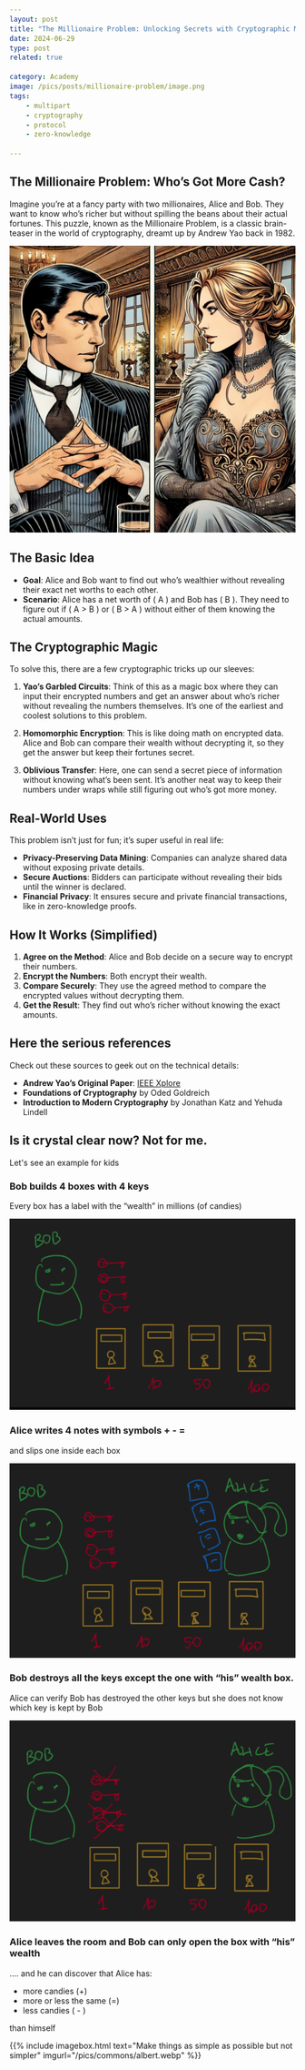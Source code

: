 ```yaml
---
layout: post
title: "The Millionaire Problem: Unlocking Secrets with Cryptographic Magic"
date: 2024-06-29 
type: post
related: true

category: Academy
image: /pics/posts/millionaire-problem/image.png
tags: 
    - multipart
    - cryptography
    - protocol
    - zero-knowledge

---
```


## The Millionaire Problem: Who’s Got More Cash?

Imagine you’re at a fancy party with two millionaires, Alice and Bob. They want to know who’s richer but without spilling the beans about their actual fortunes. This puzzle, known as the Millionaire Problem, is a classic brain-teaser in the world of cryptography, dreamt up by Andrew Yao back in 1982.

![cover](/pics/posts/millionaire-problem/cover.webp)

## The Basic Idea

- **Goal**: Alice and Bob want to find out who’s wealthier without revealing their exact net worths to each other.
- **Scenario**: Alice has a net worth of \( A \) and Bob has \( B \). They need to figure out if \( A > B \) or \( B > A \) without either of them knowing the actual amounts.

## The Cryptographic Magic

To solve this, there are a few cryptographic tricks up our sleeves:

1. **Yao’s Garbled Circuits**: Think of this as a magic box where they can input their encrypted numbers and get an answer about who’s richer without revealing the numbers themselves. It’s one of the earliest and coolest solutions to this problem.
   
2. **Homomorphic Encryption**: This is like doing math on encrypted data. Alice and Bob can compare their wealth without decrypting it, so they get the answer but keep their fortunes secret.

3. **Oblivious Transfer**: Here, one can send a secret piece of information without knowing what’s been sent. It’s another neat way to keep their numbers under wraps while still figuring out who’s got more money.

## Real-World Uses

This problem isn’t just for fun; it’s super useful in real life:

- **Privacy-Preserving Data Mining**: Companies can analyze shared data without exposing private details.
- **Secure Auctions**: Bidders can participate without revealing their bids until the winner is declared.
- **Financial Privacy**: It ensures secure and private financial transactions, like in zero-knowledge proofs.

## How It Works (Simplified)

1. **Agree on the Method**: Alice and Bob decide on a secure way to encrypt their numbers.
2. **Encrypt the Numbers**: Both encrypt their wealth.
3. **Compare Securely**: They use the agreed method to compare the encrypted values without decrypting them.
4. **Get the Result**: They find out who’s richer without knowing the exact amounts.

## Here the serious references

Check out these sources to geek out on the technical details:
- **Andrew Yao’s Original Paper**: [IEEE Xplore](https://ieeexplore.ieee.org/document/4568381)
- **Foundations of Cryptography** by Oded Goldreich
- **Introduction to Modern Cryptography** by Jonathan Katz and Yehuda Lindell


## Is it crystal clear now? Not for me.

Let's see an example for kids


### Bob builds 4 boxes with 4 keys

Every box has a label with the “wealth” in millions (of candies)


![](/pics/posts/millionaire-problem/1.png)

### Alice writes 4 notes with symbols + - =

and slips one inside each box

![](/pics/posts/millionaire-problem/2.png)


### Bob destroys all the keys except the one with “his” wealth box. 

Alice can verify Bob has destroyed the other keys but she does not know which key is kept by Bob

![](/pics/posts/millionaire-problem/3.png)


### Alice leaves the room and Bob can only open the box with “his” wealth 

.... and he can discover that Alice has:

- more candies (+)
- more or less the same (=)
- less candies ( - )

than himself


{{% include imagebox.html text="Make things as simple as possible but not simpler" imgurl="/pics/commons/albert.webp" %}}